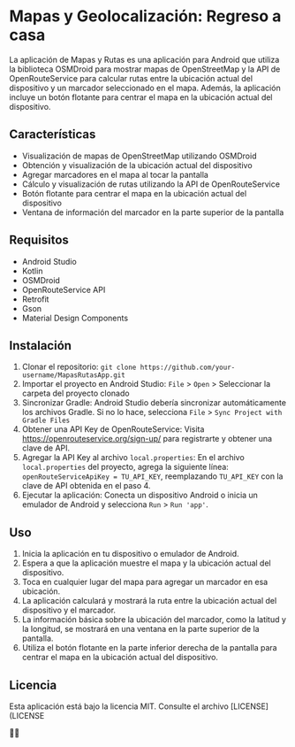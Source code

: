 # Mapas y Geolocalización: Regreso a casa

La aplicación de Mapas y Rutas es una aplicación para Android que utiliza la biblioteca OSMDroid para mostrar mapas de OpenStreetMap y la API de OpenRouteService para calcular rutas entre la ubicación actual del dispositivo y un marcador seleccionado en el mapa. Además, la aplicación incluye un botón flotante para centrar el mapa en la ubicación actual del dispositivo.

## Características

- Visualización de mapas de OpenStreetMap utilizando OSMDroid
- Obtención y visualización de la ubicación actual del dispositivo
- Agregar marcadores en el mapa al tocar la pantalla
- Cálculo y visualización de rutas utilizando la API de OpenRouteService
- Botón flotante para centrar el mapa en la ubicación actual del dispositivo
- Ventana de información del marcador en la parte superior de la pantalla

## Requisitos

- Android Studio
- Kotlin
- OSMDroid
- OpenRouteService API
- Retrofit
- Gson
- Material Design Components

## Instalación

1. Clonar el repositorio: `git clone https://github.com/your-username/MapasRutasApp.git`
2. Importar el proyecto en Android Studio: `File` > `Open` > Seleccionar la carpeta del proyecto clonado
3. Sincronizar Gradle: Android Studio debería sincronizar automáticamente los archivos Gradle. Si no lo hace, selecciona `File` > `Sync Project with Gradle Files`
4. Obtener una API Key de OpenRouteService: Visita https://openrouteservice.org/sign-up/ para registrarte y obtener una clave de API.
5. Agregar la API Key al archivo `local.properties`: En el archivo `local.properties` del proyecto, agrega la siguiente línea: `openRouteServiceApiKey = TU_API_KEY`, reemplazando `TU_API_KEY` con la clave de API obtenida en el paso 4.
6. Ejecutar la aplicación: Conecta un dispositivo Android o inicia un emulador de Android y selecciona `Run` > `Run 'app'`.

## Uso

1. Inicia la aplicación en tu dispositivo o emulador de Android.
2. Espera a que la aplicación muestre el mapa y la ubicación actual del dispositivo.
3. Toca en cualquier lugar del mapa para agregar un marcador en esa ubicación.
4. La aplicación calculará y mostrará la ruta entre la ubicación actual del dispositivo y el marcador.
5. La información básica sobre la ubicación del marcador, como la latitud y la longitud, se mostrará en una ventana en la parte superior de la pantalla.
6. Utiliza el botón flotante en la parte inferior derecha de la pantalla para centrar el mapa en la ubicación actual del dispositivo.


## Licencia

Esta aplicación está bajo la licencia MIT. Consulte el archivo [LICENSE](LICENSE

🐱‍💻

